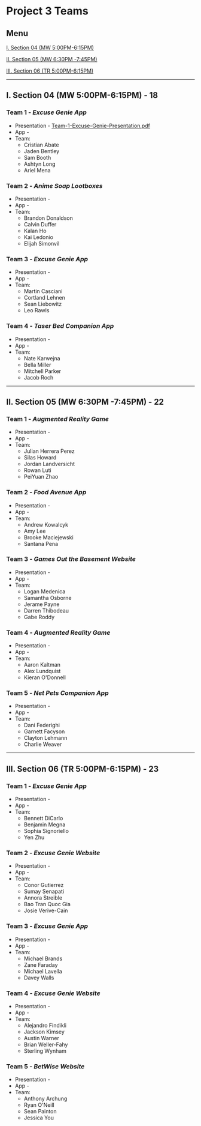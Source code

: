 # Project 3 Teams

## Menu

[I. Section 04 (MW 5:00PM-6:15PM)](#i-section-04-mw-500pm-615pm---18)

[II. Section 05 (MW 6:30PM -7:45PM)](#ii-section-05-mw-630pm--745pm---22)

[III. Section 06 (TR 5:00PM-6:15PM)](#iii-section-06-tr-500pm-615pm---23)

---

## I. Section 04 (MW 5:00PM-6:15PM) - 18

### Team 1 - *Excuse Genie App*
- Presentation - [Team-1-Excuse-Genie-Presentation.pdf](p3-files/Team-1-Excuse-Genie-Presentation.pdf)
- App - 
- Team:
  - Cristian Abate
  - Jaden Bentley
  - Sam Booth
  - Ashtyn Long
  - Ariel Mena

### Team 2 - *Anime Soap Lootboxes*
- Presentation - 
- App -
- Team:
  - Brandon Donaldson
  - Calvin Duffer
  - Kalan Ho
  - Kai Ledonio
  - Elijah Simonvil
  
### Team 3 - *Excuse Genie App*
- Presentation - 
- App -
- Team:
  - Martin Casciani
  - Cortland Lehnen
  - Sean Liebowitz
  - Leo Rawls

### Team 4 - *Taser Bed Companion App*
- Presentation - 
- App -
- Team:
  - Nate Karwejna
  - Bella Miller
  - Mitchell Parker
  - Jacob Roch

---

## II. Section 05 (MW 6:30PM -7:45PM) - 22

### Team 1 - *Augmented Reality Game*
- Presentation - 
- App -
- Team:
  - Julian Herrera Perez
  - Silas Howard
  - Jordan Landversicht
  - Rowan Luti
  - PeiYuan Zhao

### Team 2 - *Food Avenue App*
- Presentation - 
- App -
- Team:
  - Andrew Kowalcyk
  - Amy Lee
  - Brooke Maciejewski
  - Santana Pena

### Team 3 - *Games Out the Basement Website*
- Presentation - 
- App -
- Team:
  - Logan Medenica
  - Samantha Osborne
  - Jerame Payne
  - Darren Thibodeau
  - Gabe Roddy

### Team 4 - *Augmented Reality Game*
- Presentation - 
- App -
- Team:
  - Aaron Kaltman
  - Alex Lundquist
  - Kieran O'Donnell

### Team 5 - *Net Pets Companion App*
- Presentation - 
- App -
- Team:
  - Dani Federighi
  - Garnett Facyson
  - Clayton Lehmann
  - Charlie Weaver

---

## III. Section 06 (TR 5:00PM-6:15PM) - 23

### Team 1 - *Excuse Genie App*
- Presentation - 
- App -
- Team:
  - Bennett DiCarlo
  - Benjamin Megna
  - Sophia Signoriello
  - Yen Zhu

### Team 2 - *Excuse Genie Website*
- Presentation - 
- App -
- Team:
  - Conor Gutierrez
  - Sumay Senapati
  - Annora Streible
  - Bao Tran Quoc Gia
  - Josie Verive-Cain

### Team 3 - *Excuse Genie App*
- Presentation - 
- App -
- Team:
  - Michael Brands
  - Zane Faraday
  - Michael Lavella
  - Davey Walls

### Team 4 - *Excuse Genie Website*
- Presentation - 
- App -
- Team:
  - Alejandro Findikli
  - Jackson Kimsey
  - Austin Warner
  - Brian Weller-Fahy
  - Sterling Wynham

### Team 5 - *BetWise Website*
- Presentation - 
- App -
- Team:
  - Anthony Archung
  - Ryan O'Neill
  - Sean Painton
  - Jessica You
